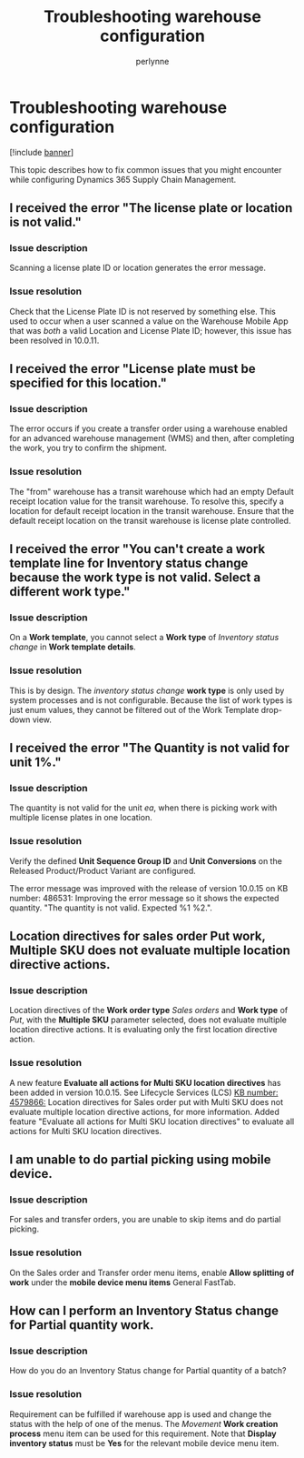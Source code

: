 ﻿---
# required metadata

title: Troubleshooting warehouse configuration
description: This topic describes how to fix common issues that you might encounter while configuring Dynamics 365 Supply Chain Management.
author: perlynne
manager: tfehr
ms.date: 10/19/2020
ms.topic: article
ms.prod: 
ms.service: dynamics-ax-applications
ms.technology: 

# optional metadata

ms.search.form: 
# ROBOTS: 
audience: Application user
# ms.devlang: 
ms.reviewer: kamaybac
ms.search.scope: Core, Operations
# ms.tgt_pltfrm: 
ms.custom: 
ms.assetid: 
ms.search.region: Global
# ms.search.industry: 
ms.author: perlynne
ms.search.validFrom: 2020-10-19
ms.dyn365.ops.version: 10.0.15
---

# Troubleshooting warehouse configuration

[!include [banner](../includes/banner.md)]

This topic describes how to fix common issues that you might encounter while configuring Dynamics 365 Supply Chain Management.

## I received the error "The license plate or location is not valid."

### Issue description

Scanning a license plate ID or location generates the error message.

### Issue resolution

Check that the License Plate ID is not reserved by something else. This used to occur when a user scanned a value on the Warehouse Mobile App that was *both* a valid Location and License Plate ID; however, this issue has been resolved in 10.0.11.

## I received the error "License plate must be specified for this location."

### Issue description

The error occurs if you create a transfer order using a warehouse enabled for an advanced warehouse management (WMS) and then, after completing the work, you try to confirm the shipment.

### Issue resolution

The "from" warehouse has a transit warehouse which had an empty Default receipt location value for the transit warehouse. To resolve this, specify a location for default receipt location in the transit warehouse. Ensure that the default receipt location on the transit warehouse is license plate controlled.

## I received the error "You can't create a work template line for Inventory status change because the work type is not valid. Select a different work type."

### Issue description

On a **Work template**, you cannot select a **Work type** of *Inventory status change* in **Work template details**.

### Issue resolution

This is by design. The *inventory status change* **work type** is only used by system processes and is not configurable. Because the list of work types is just enum values, they cannot be filtered out of the Work Template drop-down view.

## I received the error "The Quantity is not valid for unit 1%."

### Issue description

The quantity is not valid for the unit *ea*, when there is picking work with multiple license plates in one location.

### Issue resolution

Verify the defined **Unit Sequence Group ID** and **Unit Conversions** on the Released Product/Product Variant are configured.

The error message was improved with the release of version 10.0.15 on KB number: 486531: Improving the error message so it shows the expected quantity. "The quantity is not valid. Expected %1 %2.".

## Location directives for sales order Put work, Multiple SKU does not evaluate multiple location directive actions.

### Issue description

Location directives of the **Work order type** *Sales orders* and **Work type** of *Put*, with the **Multiple SKU** parameter selected, does not evaluate multiple location directive actions. It is evaluating only the first location directive action.

### Issue resolution

A new feature **Evaluate all actions for Multi SKU location directives** has been added in version 10.0.15. See Lifecycle Services (LCS) [KB number: 4579866:](https://fix.lcs.dynamics.com/Issue/Details?kb=4579866&bugId=475946&dbType=3&qc=1bc41a56de7a3ee419fa76397a6bf282fce5be9b93e427c08a6d916d1dfa3091) Location directives for Sales order put with Multi SKU does not evaluate multiple location directive actions, for more information. Added feature "Evaluate all actions for Multi SKU location directives" to evaluate all actions for Multi SKU location directives.

## I am unable to do partial picking using mobile device.

### Issue description

For sales and transfer orders, you are unable to skip items and do partial picking.

### Issue resolution

On the Sales order and Transfer order menu items, enable **Allow splitting of work** under the **mobile device menu items** General FastTab.

## How can I perform an Inventory Status change for Partial quantity work.

### Issue description

How do you do an Inventory Status change for Partial quantity of a batch?

### Issue resolution

Requirement can be fulfilled if warehouse app is used and change the status with the help of one of the menus. The *Movement* **Work creation process** menu item can be used for this requirement. Note that **Display inventory status** must be **Yes** for the relevant mobile device menu item.
